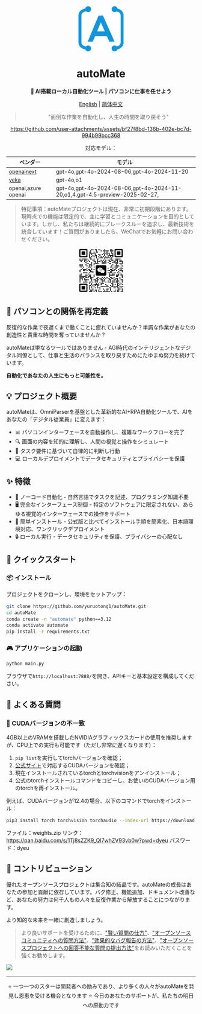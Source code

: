 <div align="center"><a name="readme-top"></a>

<img src="./resources/logo.png" width="120" height="120" alt="autoMate logo">
<h1>autoMate</h1>
<p><b>🤖 AI搭載ローカル自動化ツール | パソコンに仕事を任せよう</b></p>

[English](./README.md) | [简体中文](./README_CN.md)

>"面倒な作業を自動化し、人生の時間を取り戻そう"


https://github.com/user-attachments/assets/bf27f8bd-136b-402e-bc7d-994b99bcc368

対応モデル：

| ベンダー | モデル |
| --- | --- |
| [openainext](https://api.openai-next.com) | gpt-4o,gpt-4o-2024-08-06,gpt-4o-2024-11-20 |
|[yeka](https://2233.ai/api)|gpt-4o,o1|
|openai,azure openai|gpt-4o,gpt-4o-2024-08-06,gpt-4o-2024-11-20,o1,4.gpt-4.5-preview-2025-02-27,|

</div>

> 特記事項：autoMateプロジェクトは現在、非常に初期段階にあります。現時点での機能は限定的で、主に学習とコミュニケーションを目的としています。しかし、私たちは継続的にブレークスルーを追求し、最新技術を統合しています！ご質問がありましたら、WeChatでお気軽にお問い合わせください。

<div align="center">
<img src="./resources/wxchat.png" width="120" height="120" alt="autoMate logo">
</div>

## 💫 パソコンとの関係を再定義

反復的な作業で夜遅くまで働くことに疲れていませんか？単調な作業があなたの創造性と貴重な時間を奪っていませんか？

autoMateは単なるツールではありません - AGI時代のインテリジェントなデジタル同僚として、仕事と生活のバランスを取り戻すためにたゆまぬ努力を続けています。

**自動化であなたの人生にもっと可能性を。**

## 💡 プロジェクト概要
autoMateは、OmniParserを基盤とした革新的なAI+RPA自動化ツールで、AIをあなたの「デジタル従業員」に変えます：

- 📊 パソコンインターフェースを自動操作し、複雑なワークフローを完了
- 🔍 画面の内容を知的に理解し、人間の視覚と操作をシミュレート
- 🧠 タスク要件に基づいて自律的に判断し行動
- 💻 ローカルデプロイメントでデータセキュリティとプライバシーを保護

## ✨ 特徴

- 🔮 ノーコード自動化 - 自然言語でタスクを記述、プログラミング知識不要
- 🖥️ 完全なインターフェース制御 - 特定のソフトウェアに限定されない、あらゆる視覚的インターフェースでの操作をサポート
- 🚅 簡単インストール - 公式版と比べてインストール手順を簡素化、日本語環境対応、ワンクリックデプロイメント
- 🔒 ローカル実行 - データセキュリティを保護、プライバシーの心配なし

## 🚀 クイックスタート

### 📦 インストール
プロジェクトをクローンし、環境をセットアップ：

```bash
git clone https://github.com/yuruotong1/autoMate.git
cd autoMate
conda create -n "automate" python==3.12
conda activate automate
pip install -r requirements.txt
```

### 🎮 アプリケーションの起動

```bash
python main.py
```
ブラウザで`http://localhost:7888/`を開き、APIキーと基本設定を構成してください。

## 📝 よくある質問

### 🔧 CUDAバージョンの不一致
4GB以上のVRAMを搭載したNVIDIAグラフィックスカードの使用を推奨しますが、CPU上での実行も可能です（ただし非常に遅くなります）：

1. `pip list`を実行してtorchバージョンを確認；
2. [公式サイト](https://pytorch.org/get-started/locally/)で対応するCUDAバージョンを確認；
3. 現在インストールされているtorchとtorchvisionをアンインストール；
4. 公式のtorchインストールコマンドをコピーし、お使いのCUDAバージョン用のtorchを再インストール。

例えば、CUDAバージョンが12.4の場合、以下のコマンドでtorchをインストール：

```bash
pip3 install torch torchvision torchaudio --index-url https://download.pytorch.org/whl/cu124
```


ファイル：weights.zip
リンク：https://pan.baidu.com/s/1Tj8sZZK9_QI7whZV93vb0w?pwd=dyeu
パスワード：dyeu

## 🤝 コントリビューション

優れたオープンソースプロジェクトは集合知の結晶です。autoMateの成長はあなたの参加と貢献に依存しています。バグ修正、機能追加、ドキュメント改善など、あなたの努力は何千人もの人々を反復作業から解放することにつながります。

より知的な未来を一緒に創造しましょう。

> より良いサポートを受けるために、["賢い質問の仕方"](https://github.com/ryanhanwu/How-To-Ask-Questions-The-Smart-Way)、["オープンソースコミュニティへの質問方法"](https://github.com/seajs/seajs/issues/545)、["効果的なバグ報告の方法"](http://www.chiark.greenend.org.uk/%7Esgtatham/bugs.html)、["オープンソースプロジェクトへの回答不能な質問の提出方法"](https://zhuanlan.zhihu.com/p/25795393)をお読みいただくことを強くお勧めします。

<a href="https://github.com/yuruotong1/autoMate/graphs/contributors">
  <img src="https://contrib.rocks/image?repo=yuruotong1/autoMate" />
</a>

---

<div align="center">
⭐ 一つ一つのスターは開発者への励みであり、より多くの人々がautoMateを発見し恩恵を受ける機会となります ⭐
今日のあなたのサポートが、私たちの明日への原動力です
</div>
